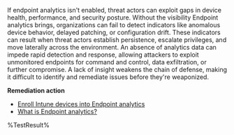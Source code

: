 If endpoint analytics isn't enabled, threat actors can exploit gaps in device health, performance, and security posture. Without the visibility Endpoint analytics brings, organizations can fail to detect indicators like anomalous device behavior, delayed patching, or configuration drift. These indicators can result when threat actors establish persistence, escalate privileges, and move laterally across the environment. An absence of analytics data can impede rapid detection and response, allowing attackers to exploit unmonitored endpoints for command and control, data exfiltration, or further compromise. A lack of insight weakens the chain of defense, making it difficult to identify and remediate issues before they're weaponized.

**Remediation action**

- [Enroll Intune devices into Endpoint analytics](https://learn.microsoft.com/intune/analytics/enroll-intune?wt.mc_id=zerotrustrecommendations_automation_content_cnl_csasci)
- [What is Endpoint analytics?](https://learn.microsoft.com/intune/analytics/overview?wt.mc_id=zerotrustrecommendations_automation_content_cnl_csasci)
<!--- Results --->
%TestResult%

